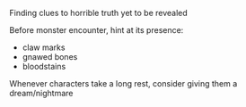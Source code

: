 Finding clues to horrible truth yet to be revealed

Before monster encounter, hint at its presence:
- claw marks
- gnawed bones
- bloodstains

Whenever characters take a long rest, consider giving them a dream/nightmare